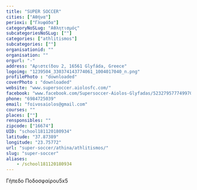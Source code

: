 ```yaml
---
title: "SUPER SOCCER"
cities: ["Αθήνα"]
perioxi: ["Γλυφάδα"]
categoryNoSLug: "Αθλητισμός"
subcategoriesNoSLug: [""]
categories: ["athlitismos"]
subcategories: [""]
organisationid: ""
organisation: ""
orgurl: "-"
address: "Αριστείδου 2, 16561 Glyfáda, Greece"
logoimg: "1239504_330374143774061_1004017040_n.png"
profilePhoto : "downloaded"
coverPhoto : "downloaded"
website: "www.supersoccer.aiolosfc.com/"
facebook: "www.facebook.com/Supersoccer-Aiolos-Glyfadas/523279577749970"
phone: "6984725039"
email: "foivosaiolos@gmail.com"
courses: ""
places: [""]
rensponsibles: ""
zipcode: ["16674"]
UID: "school181120180934"
latitude: "37.87389"
longitude: "23.75772"
url: "super-soccer/athina/athlitismos/"
slug: "super-soccer"
aliases:
    - /school181120180934
---
```



Γήπεδο Ποδοσφαίρου5x5

